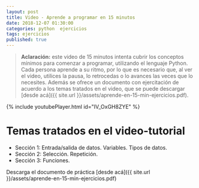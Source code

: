 ```yaml
---
layout: post
title: Video - Aprende a programar en 15 minutos
date: 2018-12-07 01:30:00
categories: python  ejercicios
tags: ejercicios 
published: true
---
```


> **Aclaración:** este video de 15 minutos intenta cubrir los conceptos mínimos para comenzar a programar, utilizando el lenguaje Python. Cada persona aprende a su ritmo, por lo que es necesario que, al ver el video, utilices la pausa, lo retrocedas o lo avances las veces que lo necesites. Además se ofrece un documento con ejercitación de acuerdo a los temas tratados en el video, que se puede descargar [desde acá]({{ site.url }}/assets/aprende-en-15-min-ejercicios.pdf). 

{% include youtubePlayer.html id="IV_OxGH8ZYE" %}


# Temas tratados en el video-tutorial

* Sección 1: Entrada/salida de datos. Variables. Tipos de datos.
* Sección 2: Selección. Repetición.
* Sección 3: Funciones.

Descarga el documento de práctica [desde acá]({{ site.url }}/assets/aprende-en-15-min-ejercicios.pdf)
